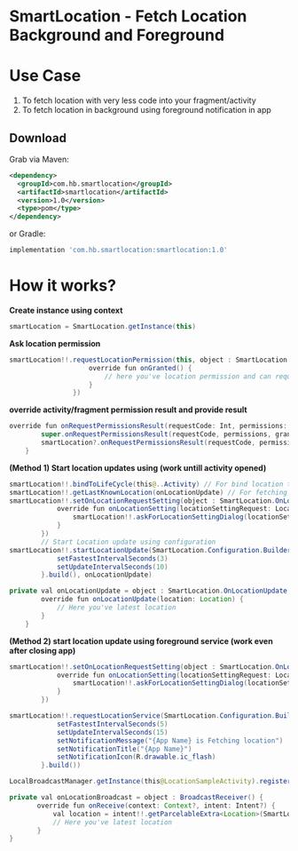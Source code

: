 # SmartLocation - Fetch Location Background and Foreground

# Use Case
1. To fetch location with very less code into your fragment/activity
2. To fetch location in background using foreground notification in app

Download
--------

Grab via Maven:
```xml
<dependency>
  <groupId>com.hb.smartlocation</groupId>
  <artifactId>smartlocation</artifactId>
  <version>1.0</version>
  <type>pom</type>
</dependency>
```
or Gradle:
```groovy
implementation 'com.hb.smartlocation:smartlocation:1.0'
```

# How it works?

**Create instance using context**

```java
smartLocation = SmartLocation.getInstance(this) 
```

**Ask location permission**
```java
smartLocation!!.requestLocationPermission(this, object : SmartLocation.OnLocationPermission {
                    override fun onGranted() {
                        // here you've location permission and can request location updates using below method
                    }
                })
```

**override activity/fragment permission result and provide result**
```java
override fun onRequestPermissionsResult(requestCode: Int, permissions: Array<String>, grantResults: IntArray) {
        super.onRequestPermissionsResult(requestCode, permissions, grantResults)
        smartLocation?.onRequestPermissionsResult(requestCode, permissions, grantResults)
    }
```
**(Method 1) Start location updates using (work untill activity opened)**
```java
smartLocation!!.bindToLifeCycle(this@..Activity) // For bind location to activity
smartLocation!!.getLastKnownLocation(onLocationUpdate) // For fetching last known location (optional)
smartLocation!!.setOnLocationRequestSetting(object : SmartLocation.OnLocationSetting { // For location request
            override fun onLocationSetting(locationSettingRequest: LocationSettingsRequest) {
                smartLocation!!.askForLocationSettingDialog(locationSettingRequest, this@...Activity)
            }
        })
        // Start Location update using configuration
smartLocation!!.startLocationUpdate(SmartLocation.Configuration.Builder().apply {
            setFastestIntervalSeconds(3)
            setUpdateIntervalSeconds(10)
        }.build(), onLocationUpdate)
```

```java
private val onLocationUpdate = object : SmartLocation.OnLocationUpdate {
        override fun onLocationUpdate(location: Location) {
            // Here you've latest location
        }
    }
```

**(Method 2) start location update using foreground service (work even after closing app)**

```java
smartLocation!!.setOnLocationRequestSetting(object : SmartLocation.OnLocationSetting {
            override fun onLocationSetting(locationSettingRequest: LocationSettingsRequest) {
                smartLocation!!.askForLocationSettingDialog(locationSettingRequest, this@LocationSampleActivity)
            }
        })

smartLocation!!.requestLocationService(SmartLocation.Configuration.Builder().apply {
            setFastestIntervalSeconds(5)
            setUpdateIntervalSeconds(15)
            setNotificationMessage("{App Name} is Fetching location")
            setNotificationTitle("{App Name}")
            setNotificationIcon(R.drawable.ic_flash)
        }.build())

LocalBroadcastManager.getInstance(this@LocationSampleActivity).registerReceiver(onLocationBroadcast,IntentFilter(SmartLocationService.ACTION_BROADCAST))        
```

 ```java
 private val onLocationBroadcast = object : BroadcastReceiver() {
        override fun onReceive(context: Context?, intent: Intent?) {
            val location = intent!!.getParcelableExtra<Location>(SmartLocationService.EXTRA_LOCATION)
            // Here you've latest location
        }
}
```
    
